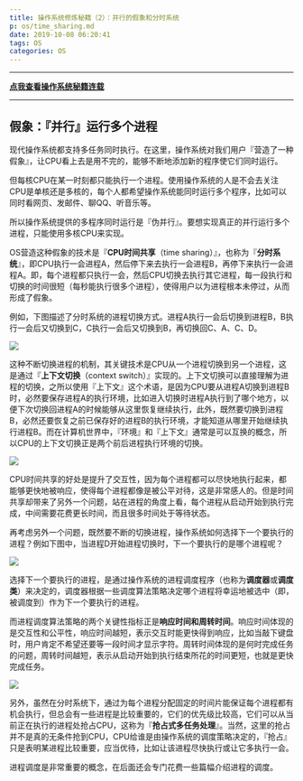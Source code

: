 ```yaml
---
title: 操作系统修炼秘籍（2）：并行的假象和分时系统
p: os/time_sharing.md
date: 2019-10-08 06:20:41
tags: OS
categories: OS
---
```



-----------

**[点我查看操作系统秘籍连载](https://www.junmajinlong.com/os/index/)**

-----------


## 假象：『并行』运行多个进程

现代操作系统都支持多任务同时执行。在这里，操作系统对我们用户『营造了一种假象』，让CPU看上去是用不完的，能够不断地添加新的程序使它们同时运行。

但每核CPU在某一时刻都只能执行一个进程。使用操作系统的人是不会去关注CPU是单核还是多核的，每个人都希望操作系统能同时运行多个程序，比如可以同时看网页、发邮件、聊QQ、听音乐等。

所以操作系统提供的多程序同时运行是『伪并行』。要想实现真正的并行运行多个进程，只能使用多核CPU来实现。

OS营造这种假象的技术是『**CPU时间共享**（time sharing）』，也称为『**分时系统**』，即CPU执行一会进程A，然后停下来去执行一会进程B，再停下来执行一会进程A。即，每个进程都只执行一会，然后CPU切换去执行其它进程，每一段执行和切换的时间很短（每秒能执行很多个进程），使得用户以为进程根本未停过，从而形成了假象。

例如，下图描述了分时系统的进程切换方式。进程A执行一会后切换到进程B，B执行一会后又切换到C，C执行一会后又切换到B，再切换回C、A、C、D。

![](/img/os/1570454179771.jpg)

这种不断切换进程的机制，其关键技术是CPU从一个进程切换到另一个进程，这是通过『**上下文切换**（context switch）』实现的。上下文切换可以直接理解为进程的切换，之所以使用『上下文』这个术语，是因为CPU要从进程A切换到进程B时，必然要保存进程A的执行环境，比如进入切换时进程A执行到了哪个地方，以便下次切换回进程A的时候能够从这里恢复继续执行，此外，既然要切换到进程B，必然还要恢复之前已保存好的进程B的执行环境，才能知道从哪里开始继续执行进程B。而在计算机世界中，『环境』和『上下文』通常是可以互换的概念，所以CPU的上下文切换正是两个前后进程执行环境的切换。

![](/img/os/1570495819647.jpg)


CPU时间共享的好处是提升了交互性，因为每个进程都可以尽快地执行起来，都能够更快地被响应，使得每个进程都像是被公平对待，这是非常感人的。但是时间共享却带来了另外一个问题，站在进程的角度上看，每个进程从启动开始到执行完成，中间需要花费更长时间，而且很多时间处于等待状态。

再考虑另外一个问题，既然要不断的切换进程，操作系统如何选择下一个要执行的进程？例如下图中，当进程D开始进程切换时，下一个要执行的是哪个进程呢？

![](/img/os/1570454338775.jpg)

选择下一个要执行的进程，是通过操作系统的进程调度程序（也称为**调度器**或**调度类**）来决定的，调度器根据一些调度算法策略决定哪个进程将幸运地被选中（即，被调度到）作为下一个要执行的进程。

而进程调度算法策略的两个关键性指标正是**响应时间和周转时间**。响应时间体现的是交互性和公平性，响应时间越短，表示交互时能更快得到响应，比如当敲下键盘时，用户肯定不希望还要等一段时间才显示字符。周转时间体现的是何时完成任务的问题，周转时间越短，表示从启动开始到执行结束所花的时间更短，也就是更快完成任务。

![](/img/referer.jpg)

另外，虽然在分时系统下，通过为每个进程分配固定的时间片能保证每个进程都有机会执行，但总会有一些进程是比较重要的，它们的优先级比较高，它们可以从当前正在执行的进程处抢占CPU，这称为『**抢占式多任务处理**』。当然，这里的抢占并不是真的无条件抢到CPU，CPU给谁是由操作系统的调度策略决定的，『抢占』只是表明某进程比较重要，应当优待，比如让该进程尽快执行或让它多执行一会。

进程调度是非常重要的概念，在后面还会专门花费一些篇幅介绍进程的调度。

